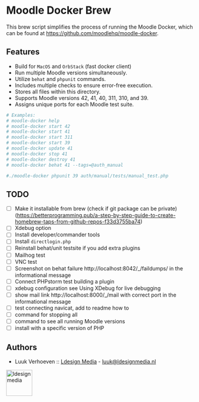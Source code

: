 # Moodle Docker Brew

This brew script simplifies the process of running the Moodle Docker, which can be found at https://github.com/moodlehq/moodle-docker.

## Features
- Build for `MacOS` and `OrbStack` (fast docker client)
- Run multiple Moodle versions simultaneously.
- Utilize `behat` and `phpunit` commands.
- Includes multiple checks to ensure error-free execution.
- Stores all files within this directory.
- Supports Moodle versions 42, 41, 40, 311, 310, and 39.
- Assigns unique ports for each Moodle test suite.


```bash
# Examples:
# moodle-docker help
# moodle-docker start 42
# moodle-docker start 41
# moodle-docker start 311
# moodle-docker start 39
# moodle-docker update 41
# moodle-docker stop 41
# moodle-docker destroy 41
# moodle-docker behat 41 --tags=@auth_manual

#./moodle-docker phpunit 39 auth/manual/tests/manual_test.php
```

## TODO 

- [ ] Make it installable from brew (check if git package can be private) (https://betterprogramming.pub/a-step-by-step-guide-to-create-homebrew-taps-from-github-repos-f33d3755ba74)
- [ ] Xdebug option  
- [ ] Install developer/commander tools
- [ ] Install `directlogin.php`
- [ ] Reinstall behat/unit testsite if you add extra plugins
- [ ] Mailhog test
- [ ] VNC test
- [ ] Screenshot on behat failure http://localhost:8042/_/faildumps/ in the informational message
- [ ] Connect PHPstorm test building a plugin
- [ ] xdebug configuration see Using XDebug for live debugging
- [ ] show mail link http://localhost:8000/_/mail with correct port in the informational message
- [ ] test connecting navicat, add to readme how to
- [ ] command for stopping all 
- [ ] command to see all running Moodle versions
- [ ] install with a specific version of PHP
 
## Authors
* Luuk Verhoeven :: [Ldesign Media](https://ldesignmedia.nl/) - [luuk@ldesignmedia.nl](luuk@ldesignmedia.nl)

<img src="https://ldesignmedia.nl/themes/ldesignmedia/assets/images/logo/logo.svg" alt="ldesignmedia" height="70px">
